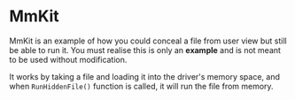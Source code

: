 # MmKit
MmKit is an example of how you could conceal a file from user view but still be able to run it. You must
realise this is only an **example** and is not meant to be used without modification.

It works by taking a file and loading it into the driver's memory space, and when `RunHiddenFile()` function is called,
it will run the file from memory.
